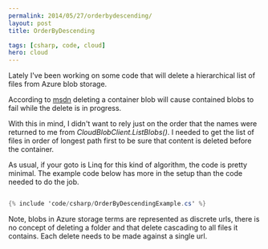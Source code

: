 ```yaml
---
permalink: 2014/05/27/orderbydescending/
layout: post
title: OrderByDescending

tags: [csharp, code, cloud]
hero: cloud
---
```


Lately I've been working on some code that will delete a hierarchical list
of files from Azure blob storage.

According to [msdn](http://msdn.microsoft.com/en-us/library/ee772840.aspx)
deleting a container blob will cause contained blobs to fail while the delete
is in progress.

With this in mind, I didn't want to rely just on the order that the names were
returned to me from _CloudBlobClient.ListBlobs()_. I needed to get the list of
files in order of longest path first to be sure that content is deleted before the
container.

As usual, if your goto is Linq for this kind of algorithm, the code is pretty
minimal. The example code below has more in the setup than the code needed to
do the job.

```csharp

{% include 'code/csharp/OrderByDescendingExample.cs' %}

```

Note, blobs in Azure storage terms are represented as discrete urls, there is no
concept of deleting a folder and that delete cascading to all files it contains.
Each delete needs to be made against a single url.
